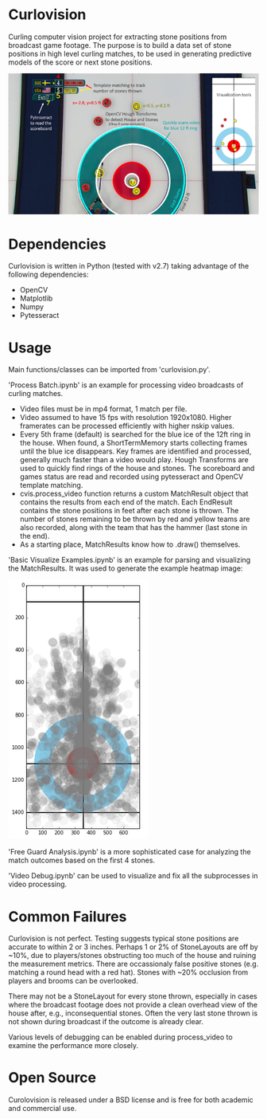 # Curlovision
Curling computer vision project for extracting stone positions from broadcast game footage.  The purpose is to build a data set of stone positions in high level curling matches, to be used in generating predictive models of the score or next stone positions.

![Highlight Slide](curlovision_slide.png)

# Dependencies
Curlovision is written in Python (tested with v2.7) taking advantage of the following dependencies:

  * OpenCV
  * Matplotlib
  * Numpy
  * Pytesseract


# Usage

Main functions/classes can be imported from 'curlovision.py'.

'Process Batch.ipynb' is an example for processing video broadcasts of curling matches.
  * Video files must be in mp4 format, 1 match per file.
  * Video assumed to have 15 fps with resolution 1920x1080.  Higher framerates can be processed efficiently with higher nskip values.
  * Every 5th frame (default) is searched for the blue ice of the 12ft ring in the house.  When found, a ShortTermMemory starts collecting frames until the blue ice disappears.  Key frames are identified and processed, generally much faster than a video would play.  Hough Transforms are used to quickly find rings of the house and stones.  The scoreboard and games status are read and recorded using pytesseract and OpenCV template matching.  
  * cvis.process_video function returns a custom MatchResult object that contains the results from each end of the match.  Each EndResult contains the stone positions in feet after each stone is thrown.  The number of stones remaining to be thrown by red and yellow teams are also recorded, along with the team that has the hammer (last stone in the end).
  * As a starting place, MatchResults know how to .draw() themselves.

'Basic Visualize Examples.ipynb' is an example for parsing and visualizing the MatchResults.  It was used to generate the example heatmap image:

![Example Heatmap](Example_heatmap.png)

'Free Guard Analysis.ipynb' is a more sophisticated case for analyzing the match outcomes based on the first 4 stones.  

'Video Debug.ipynb' can be used to visualize and fix all the subprocesses in video processing.

# Common Failures

Curlovision is not perfect.  Testing suggests typical stone positions are accurate to within 2 or 3 inches.  Perhaps 1 or 2% of StoneLayouts are off by ~10%, due to players/stones obstructing too much of the house and ruining the measurement metrics.  There are occassionaly false positive stones (e.g. matching a round head with a red hat).  Stones with ~20% occlusion from players and brooms can be overlooked.  

There may not be a StoneLayout for every stone thrown, especially in cases where the broadcast footage does not provide a clean overhead view of the house after, e.g., inconsequential stones.  Often the very last stone thrown is not shown during broadcast if the outcome is already clear.

Various levels of debugging can be enabled during process_video to examine the performance more closely.


# Open Source

Curolovision is released under a BSD license and is free for both academic and commercial use.
